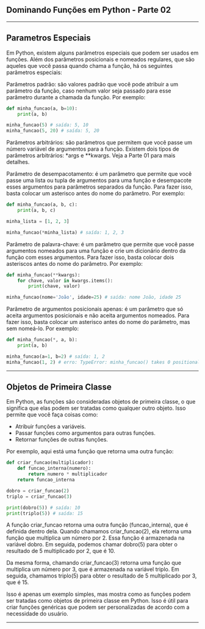 ## **Dominando Funções em Python - Parte 02**
---

## Parametros Especiais

Em Python, existem alguns parâmetros especiais que podem ser usados em funções. Além dos parâmetros posicionais e nomeados regulares, que são aqueles que você passa quando chama a função, há os seguintes parâmetros especiais:

Parâmetros padrão: são valores padrão que você pode atribuir a um parâmetro da função, caso nenhum valor seja passado para esse parâmetro durante a chamada da função. Por exemplo:

~~~py
def minha_funcao(a, b=10):
    print(a, b)

minha_funcao(5) # saída: 5, 10
minha_funcao(5, 20) # saída: 5, 20
~~~

Parâmetros arbitrários: são parâmetros que permitem que você passe um número variável de argumentos para a função. Existem dois tipos de parâmetros arbitrários: *args e **kwargs. Veja a Parte 01 para mais detalhes.

Parâmetro de desempacotamento: é um parâmetro que permite que você passe uma lista ou tupla de argumentos para uma função e desempacote esses argumentos para parâmetros separados da função. Para fazer isso, basta colocar um asterisco antes do nome do parâmetro. Por exemplo:

~~~py
def minha_funcao(a, b, c):
    print(a, b, c)

minha_lista = [1, 2, 3]

minha_funcao(*minha_lista) # saída: 1, 2, 3
~~~

Parâmetro de palavra-chave: é um parâmetro que permite que você passe argumentos nomeados para uma função e crie um dicionário dentro da função com esses argumentos. Para fazer isso, basta colocar dois asteriscos antes do nome do parâmetro. Por exemplo:

~~~py
def minha_funcao(**kwargs):
    for chave, valor in kwargs.items():
        print(chave, valor)

minha_funcao(nome='João', idade=25) # saída: nome João, idade 25
~~~

Parâmetro de argumentos posicionais apenas: é um parâmetro que só aceita argumentos posicionais e não aceita argumentos nomeados. Para fazer isso, basta colocar um asterisco antes do nome do parâmetro, mas sem nomeá-lo. Por exemplo:

~~~py
def minha_funcao(*, a, b):
    print(a, b)

minha_funcao(a=1, b=2) # saída: 1, 2
minha_funcao(1, 2) # erro: TypeError: minha_funcao() takes 0 positional arguments but 2 were given
~~~

---

## **Objetos de Primeira Classe**

Em Python, as funções são consideradas objetos de primeira classe, o que significa que elas podem ser tratadas como qualquer outro objeto. Isso permite que você faça coisas como:

* Atribuir funções a variáveis.
* Passar funções como argumentos para outras funções.
* Retornar funções de outras funções.

Por exemplo, aqui está uma função que retorna uma outra função:

~~~py
def criar_funcao(multiplicador):
    def funcao_interna(numero):
        return numero * multiplicador
    return funcao_interna

dobro = criar_funcao(2)
triplo = criar_funcao(3)

print(dobro(5)) # saída: 10
print(triplo(5)) # saída: 15
~~~

A função criar_funcao retorna uma outra função (funcao_interna), que é definida dentro dela. Quando chamamos criar_funcao(2), ela retorna uma função que multiplica um número por 2. Essa função é armazenada na variável dobro. Em seguida, podemos chamar dobro(5) para obter o resultado de 5 multiplicado por 2, que é 10.

Da mesma forma, chamando criar_funcao(3) retorna uma função que multiplica um número por 3, que é armazenada na variável triplo. Em seguida, chamamos triplo(5) para obter o resultado de 5 multiplicado por 3, que é 15.

Isso é apenas um exemplo simples, mas mostra como as funções podem ser tratadas como objetos de primeira classe em Python. Isso é útil para criar funções genéricas que podem ser personalizadas de acordo com a necessidade do usuário.

---